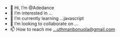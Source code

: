 - 👋 Hi, I’m @Adedance
- 👀 I’m interested in ...
- 🌱 I’m currently learning ...javascript
- 💞️ I’m looking to collaborate on ...
- 📫 How to reach me ...uthmanbonuola@gmail.com

<!---
AbdganiyuUthmanBonuola/AbdganiyuUthmanBonuola is a ✨ special ✨ repository because its `README.md` (this file) appears on your GitHub profile.
You can click the Preview link to take a look at your changes.
--->
